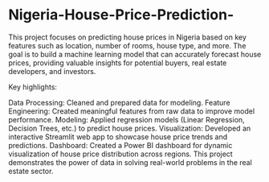 # Nigeria-House-Price-Prediction-
This project focuses on predicting house prices in Nigeria based on key features such as location, number of rooms, house type, and more. The goal is to build a machine learning model that can accurately forecast house prices, providing valuable insights for potential buyers, real estate developers, and investors.

Key highlights:

Data Processing: Cleaned and prepared data for modeling.
Feature Engineering: Created meaningful features from raw data to improve model performance.
Modeling: Applied regression models (Linear Regression, Decision Trees, etc.) to predict house prices.
Visualization: Developed an interactive Streamlit web app to showcase house price trends and predictions.
Dashboard: Created a Power BI dashboard for dynamic visualization of house price distribution across regions.
This project demonstrates the power of data in solving real-world problems in the real estate sector.

